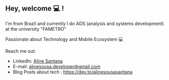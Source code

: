 ## Hey, welcome 💻 !  

I'm from Brazil and currently I do ADS (analysis and systems development) at the university "FAMETRO"
<p>Passionate about Technology and Mobile Ecosystem 💻</p>


Reach me out:
* LinkedIn: [Aline Santana](https://www.linkedin.com/in/aline-sousa-santana-131535256/)
* E-mail: alinesousa.developer@gmail.com
* Blog Posts about tech : https://dev.to/alinesousasantana
